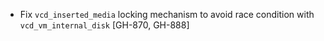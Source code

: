 * Fix `vcd_inserted_media` locking mechanism to avoid race condition with `vcd_vm_internal_disk` [GH-870, GH-888]